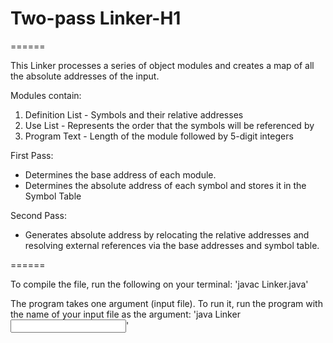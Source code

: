 # Two-pass Linker-H1
======

This Linker processes a series of object modules and creates a map of all the absolute addresses of the input. 

Modules contain:
1. Definition List - Symbols and their relative addresses
2. Use List - Represents the order that the symbols will be referenced by
3. Program Text - Length of the module followed by 5-digit integers 

First Pass:
- Determines the base address of each module.
- Determines the absolute address of each symbol and stores it in the Symbol Table

Second Pass:
- Generates absolute address by relocating the relative addresses and resolving external references via the base addresses and symbol table.


======

To compile the file, run the following on your terminal:
	'javac Linker.java'

The program takes one argument (input file). To run it, run the program with the name of your input file as the argument:
	'java Linker <input file>'

	
